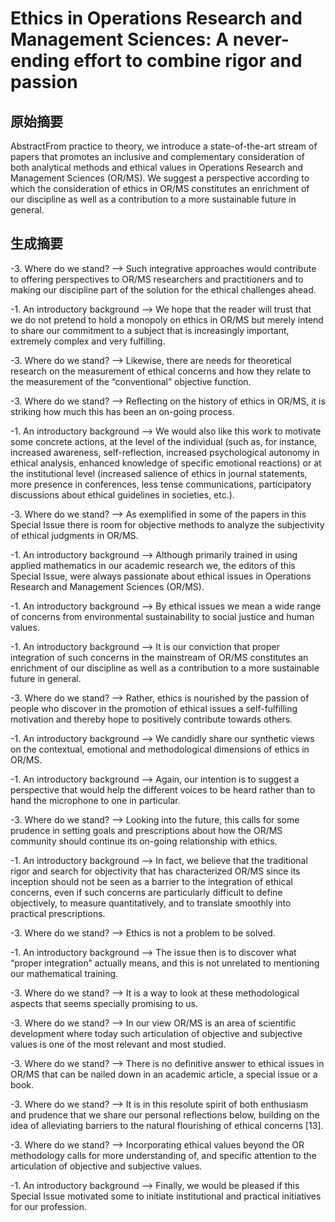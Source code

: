 
# Ethics in Operations Research and Management Sciences: A never-ending effort to combine rigor and passion

## 原始摘要
AbstractFrom practice to theory, we introduce a state-of-the-art stream of papers that promotes an inclusive and complementary consideration of both analytical methods and ethical values in Operations Research and Management Sciences (OR/MS). We suggest a perspective according to which the consideration of ethics in OR/MS constitutes an enrichment of our discipline as well as a contribution to a more sustainable future in general.

## 生成摘要
-3. Where do we stand? --> Such integrative approaches would contribute to offering perspectives to OR/MS researchers and practitioners and to making our discipline part of the solution for the ethical challenges ahead.

-1. An introductory background --> We hope that the reader will trust that we do not pretend to hold a monopoly on ethics in OR/MS but merely intend to share our commitment to a subject that is increasingly important, extremely complex and very fulfilling.

-3. Where do we stand? --> Likewise, there are needs for theoretical research on the measurement of ethical concerns and how they relate to the measurement of the “conventional” objective function.

-3. Where do we stand? --> Reflecting on the history of ethics in OR/MS, it is striking how much this has been an on-going process.

-1. An introductory background --> We would also like this work to motivate some concrete actions, at the level of the individual (such as, for instance, increased awareness, self-reflection, increased psychological autonomy in ethical analysis, enhanced knowledge of specific emotional reactions) or at the institutional level (increased salience of ethics in journal statements, more presence in conferences, less tense communications, participatory discussions about ethical guidelines in societies, etc.).

-3. Where do we stand? --> As exemplified in some of the papers in this Special Issue there is room for objective methods to analyze the subjectivity of ethical judgments in OR/MS.

-1. An introductory background --> Although primarily trained in using applied mathematics in our academic research we, the editors of this Special Issue, were always passionate about ethical issues in Operations Research and Management Sciences (OR/MS).

-1. An introductory background --> By ethical issues we mean a wide range of concerns from environmental sustainability to social justice and human values.

-1. An introductory background --> It is our conviction that proper integration of such concerns in the mainstream of OR/MS constitutes an enrichment of our discipline as well as a contribution to a more sustainable future in general.

-3. Where do we stand? --> Rather, ethics is nourished by the passion of people who discover in the promotion of ethical issues a self-fulfilling motivation and thereby hope to positively contribute towards others.

-1. An introductory background --> We candidly share our synthetic views on the contextual, emotional and methodological dimensions of ethics in OR/MS.

-1. An introductory background --> Again, our intention is to suggest a perspective that would help the different voices to be heard rather than to hand the microphone to one in particular.

-3. Where do we stand? --> Looking into the future, this calls for some prudence in setting goals and prescriptions about how the OR/MS community should continue its on-going relationship with ethics.

-1. An introductory background --> In fact, we believe that the traditional rigor and search for objectivity that has characterized OR/MS since its inception should not be seen as a barrier to the integration of ethical concerns, even if such concerns are particularly difficult to define objectively, to measure quantitatively, and to translate smoothly into practical prescriptions.

-3. Where do we stand? --> Ethics is not a problem to be solved.

-1. An introductory background --> The issue then is to discover what “proper integration” actually means, and this is not unrelated to mentioning our mathematical training.

-3. Where do we stand? --> It is a way to look at these methodological aspects that seems specially promising to us.

-3. Where do we stand? --> In our view OR/MS is an area of scientific development where today such articulation of objective and subjective values is one of the most relevant and most studied.

-3. Where do we stand? --> There is no definitive answer to ethical issues in OR/MS that can be nailed down in an academic article, a special issue or a book.

-3. Where do we stand? --> It is in this resolute spirit of both enthusiasm and prudence that we share our personal reflections below, building on the idea of alleviating barriers to the natural flourishing of ethical concerns [13].

-3. Where do we stand? --> Incorporating ethical values beyond the OR methodology calls for more understanding of, and specific attention to the articulation of objective and subjective values.

-1. An introductory background --> Finally, we would be pleased if this Special Issue motivated some to initiate institutional and practical initiatives for our profession.

